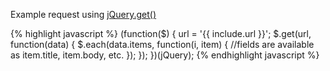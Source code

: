 Example request using [jQuery.get()](https://api.jquery.com/jquery.get/) 

{% highlight javascript %}
(function($) {
  url = '{{ include.url }}';
  $.get(url, function(data) {
    $.each(data.items, function(i, item) {
      //fields are available as item.title, item.body, etc. 
    });
  });
})(jQuery);
{% endhighlight javascript %}
